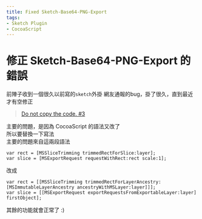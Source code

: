 ```yaml
---
title: Fixed Sketch-Base64-PNG-Export  
tags: 
- Sketch Plugin  
- CocoaScript  
---
```


修正 Sketch-Base64-PNG-Export 的錯誤
===

前陣子收到一個很久以前寫的`sketch`外掛
網友通報的bug，掛了很久，直到最近才有空修正

> [Do not copy the code. #3](https://github.com/jawayang/Sketch-Base64-PNG-Export/issues/3)

主要的問題，是因為 CocoaScript 的語法又改了  
所以要替換一下寫法  
主要的問題來自這兩段語法  

```
var rect = [MSSliceTrimming trimmedRectForSlice:layer];
var slice = [MSExportRequest requestWithRect:rect scale:1];
```
改成
```
var rect = [[MSSliceTrimming trimmedRectForLayerAncestry:[MSImmutableLayerAncestry ancestryWithMSLayer:layer]]];
var slice = [[MSExportRequest exportRequestsFromExportableLayer:layer] firstObject];
```
		
其餘的功能就會正常了 :)

